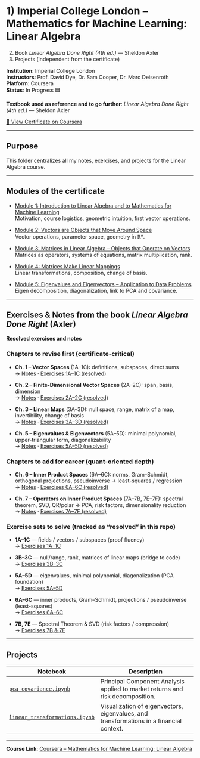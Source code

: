 # 1) Imperial College London – Mathematics for Machine Learning: Linear Algebra

2) Book *Linear Algebra Done Right (4th ed.)* — Sheldon Axler 
3) Projects (independent from the certificate)

**Institution**: Imperial College London  
**Instructors**: Prof. David Dye, Dr. Sam Cooper, Dr. Marc Deisenroth  
**Platform**: Coursera  
**Status**: In Progress 🟦  

**Textbook used as reference and to go further**: *Linear Algebra Done Right (4th ed.)* — Sheldon Axler

[📄 View Certificate on Coursera](https://www.coursera.org/learn/linear-algebra-machine-learning)

---

## Purpose
This folder centralizes all my notes, exercises, and projects for the Linear Algebra course.

---

## Modules of the certificate
- [Module 1: Introduction to Linear Algebra and to Mathematics for Machine Learning](modules/module_1/README.md)  
  Motivation, course logistics, geometric intuition, first vector operations.

- [Module 2: Vectors are Objects that Move Around Space](modules/module_2/README.md)  
  Vector operations, parameter space, geometry in ℝⁿ.

- [Module 3: Matrices in Linear Algebra – Objects that Operate on Vectors](modules/module_3/README.md)  
  Matrices as operators, systems of equations, matrix multiplication, rank.

- [Module 4: Matrices Make Linear Mappings](modules/module_4/README.md)  
  Linear transformations, composition, change of basis.

- [Module 5: Eigenvalues and Eigenvectors – Application to Data Problems](modules/module_5/README.md)  
  Eigen decomposition, diagonalization, link to PCA and covariance.

---

## Exercises & Notes from the book *Linear Algebra Done Right* (Axler)
**Resolved exercises and notes**

### Chapters to revise first (certificate-critical)
- **Ch. 1 – Vector Spaces** (1A–1C): definitions, subspaces, direct sums  
  → [Notes](./book_axler/ch01_vector_spaces/README.md) · [Exercises 1A–1C (resolved)](./book_axler/ch01_vector_spaces/exercises_1A_1C.md)

- **Ch. 2 – Finite-Dimensional Vector Spaces** (2A–2C): span, basis, dimension  
  → [Notes](./book_axler/ch02_finite_dimensional/README.md) · [Exercises 2A–2C (resolved)](./book_axler/ch02_finite_dimensional/exercises_2A_2C.md)

- **Ch. 3 – Linear Maps** (3A–3D): null space, range, matrix of a map, invertibility, change of basis  
  → [Notes](./book_axler/ch03_linear_maps/README.md) · [Exercises 3A–3D (resolved)](./book_axler/ch03_linear_maps/exercises_3A_3D.md)

- **Ch. 5 – Eigenvalues & Eigenvectors** (5A–5D): minimal polynomial, upper-triangular form, diagonalizability  
  → [Notes](./book_axler/ch05_eigenvalues/README.md) · [Exercises 5A–5D (resolved)](./book_axler/ch05_eigenvalues/exercises_5A_5D.md)

### Chapters to add for career (quant-oriented depth)
- **Ch. 6 – Inner Product Spaces** (6A–6C): norms, Gram–Schmidt, orthogonal projections, pseudoinverse → least-squares / regression  
  → [Notes](./book_axler/ch06_inner_product/README.md) · [Exercises 6A–6C (resolved)](./book_axler/ch06_inner_product/exercises_6A_6C.md)

- **Ch. 7 – Operators on Inner Product Spaces** (7A–7B, 7E–7F): spectral theorem, SVD, QR/polar → PCA, risk factors, dimensionality reduction  
  → [Notes](./book_axler/ch07_operators/README.md) · [Exercises 7A–7F (resolved)](./book_axler/ch07_operators/exercises_7A_7F.md)

### Exercise sets to solve (tracked as “resolved” in this repo)
- **1A–1C** — fields / vectors / subspaces (proof fluency)  
  → [Exercises 1A–1C](./book_axler/ch01_vector_spaces/exercises_1A_1C.md)

- **3B–3C** — null/range, rank, matrices of linear maps (bridge to code)  
  → [Exercises 3B–3C](./book_axler/ch03_linear_maps/exercises_3B_3C.md)

- **5A–5D** — eigenvalues, minimal polynomial, diagonalization (PCA foundation)  
  → [Exercises 5A–5D](./book_axler/ch05_eigenvalues/exercises_5A_5D.md)

- **6A–6C** — inner products, Gram–Schmidt, projections / pseudoinverse (least-squares)  
  → [Exercises 6A–6C](./book_axler/ch06_inner_product/exercises_6A_6C.md)

- **7B, 7E** — Spectral Theorem & SVD (risk factors / compression)  
  → [Exercises 7B & 7E](./book_axler/ch07_operators/exercises_7B_7E.md)

---

## Projects
| Notebook | Description |
|-----------|-------------|
| [`pca_covariance.ipynb`](projects/pca_covariance.ipynb) | Principal Component Analysis applied to market returns and risk decomposition. |
| [`linear_transformations.ipynb`](projects/linear_transformations.ipynb) | Visualization of eigenvectors, eigenvalues, and transformations in a financial context. |

---

**Course Link**: [Coursera – Mathematics for Machine Learning: Linear Algebra](https://www.coursera.org/learn/linear-algebra-machine-learning)
